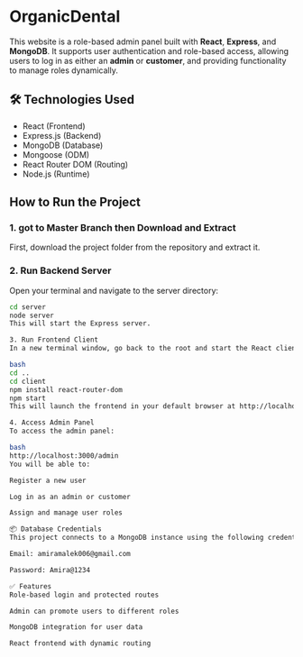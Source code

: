# OrganicDental

This website is a role-based admin panel built with **React**, **Express**, and **MongoDB**. It supports user authentication and role-based access, allowing users to log in as either an **admin** or **customer**, and providing functionality to manage roles dynamically.

## 🛠 Technologies Used

- React (Frontend)
- Express.js (Backend)
- MongoDB (Database)
- Mongoose (ODM)
- React Router DOM (Routing)
- Node.js (Runtime)

## How to Run the Project

### 1.  got to Master Branch then  Download and Extract

First, download the project folder from the repository and extract it.

### 2. Run Backend Server

Open your terminal and navigate to the server directory:

```bash
cd server
node server
This will start the Express server.

3. Run Frontend Client
In a new terminal window, go back to the root and start the React client:

bash
cd ..
cd client
npm install react-router-dom
npm start
This will launch the frontend in your default browser at http://localhost:3000.

4. Access Admin Panel
To access the admin panel:

bash
http://localhost:3000/admin
You will be able to:

Register a new user

Log in as an admin or customer

Assign and manage user roles

📦 Database Credentials
This project connects to a MongoDB instance using the following credentials:

Email: amiramalek006@gmail.com

Password: Amira@1234

✅ Features
Role-based login and protected routes

Admin can promote users to different roles

MongoDB integration for user data

React frontend with dynamic routing
